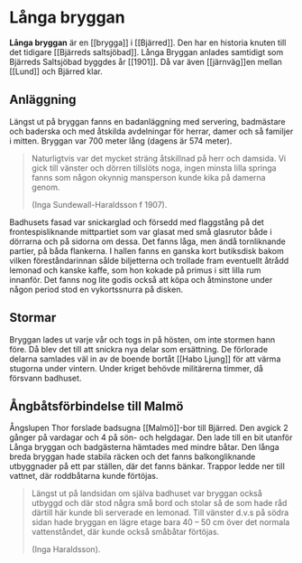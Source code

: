 # Långa bryggan

**Långa bryggan** är en [[brygga]] i [[Bjärred]]. Den har en historia knuten till det tidigare [[Bjärreds saltsjöbad]]. Långa Bryggan anlades samtidigt som Bjärreds Saltsjöbad byggdes år [[1901]]. Då var även [[järnväg]]en mellan [[Lund]] och Bjärred klar.

## Anläggning

Längst ut på bryggan fanns en badanläggning med servering, badmästare och baderska och med åtskilda avdelningar för herrar, damer och så familjer i mitten. Bryggan var 700 meter lång (dagens är 574 meter).

> Naturligtvis var det mycket sträng åtskillnad på herr och damsida. Vi gick till vänster och dörren tillslöts noga, ingen minsta lilla springa fanns som någon okynnig mansperson kunde kika på damerna genom.
>
> (Inga Sundewall-Haraldsson f 1907).

Badhusets fasad var snickarglad och försedd med flaggstång på det frontespisliknande mittpartiet som var glasat med små glasrutor både i dörrarna och på sidorna om dessa. Det fanns låga, men ändå tornliknande partier, på båda flankerna. I hallen fanns en ganska kort butiksdisk bakom vilken föreståndarinnan sålde biljetterna och trollade fram eventuellt åtrådd lemonad och kanske kaffe, som hon kokade på primus i sitt lilla rum innanför. Det fanns nog lite godis också att köpa och åtminstone under någon period stod en vykortssnurra på disken.

## Stormar

Bryggan lades ut varje vår och togs in på hösten, om inte stormen hann före. Då blev det till att snickra nya delar som ersättning. De förlorade delarna samlades väl in av de boende bortåt [[Habo Ljung]] för att värma stugorna under vintern. Under kriget behövde militärerna timmer, då försvann badhuset.

## Ångbåtsförbindelse till Malmö

Ångslupen Thor forslade badsugna [[Malmö]]-bor till Bjärred. Den avgick 2 gånger på vardagar och 4 på sön- och helgdagar. Den lade till en bit utanför Långa bryggan och badgästerna hämtades med mindre båtar. Den långa breda bryggan hade stabila räcken och det fanns balkongliknande utbyggnader på ett par ställen, där det fanns bänkar. Trappor ledde ner till vattnet, där roddbåtarna kunde förtöjas.

> Längst ut på landsidan om själva badhuset var bryggan också utbyggd och där stod några små bord och stolar så de som hade råd därtill här kunde bli serverade en lemonad. Till vänster d.v.s på södra sidan hade bryggan en lägre etage bara 40 – 50 cm över det normala vattenståndet, där kunde också småbåtar förtöjas.
>
> (Inga Haraldsson).
